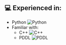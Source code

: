 ## 💻 Experienced in:
- Python ![Python](https://img.shields.io/badge/-Python-3776AB?style=flat&logo=python&logoColor=white)
- Familiar with:
  - C++ ![C++](https://img.shields.io/badge/-C++-00599C?style=flat&logo=c%2B%2B&logoColor=white)
  - PDDL ![PDDL](https://img.shields.io/badge/-PDDL-008080?style=flat&logo=data:image/svg+xml;base64,PHN2ZyB4bWxucz0iaHR0cDovL3d3dy53My5vcmcvMjAwMC9zdmciIHdpZHRoPSIyNCIgaGVpZ2h0PSIyNCI+PHJlY3Qgd2lkd)

<!--
**Matero952/Matero952** is a ✨ _special_ ✨ repository because its `README.md` (this file) appears on your GitHub profile.

Here are some ideas to get you started:

- 🔭 I’m currently working on ...
- 🌱 I’m currently learning ...
- 👯 I’m looking to collaborate on ...
- 🤔 I’m looking for help with ...
- 💬 Ask me about ...
- 📫 How to reach me: ...
- 😄 Pronouns: ...
- ⚡ Fun fact: ...
-->
